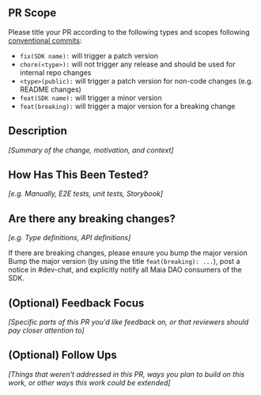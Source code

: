 ## PR Scope

Please title your PR according to the following types and scopes following [conventional commits](https://www.conventionalcommits.org/en/v1.0.0/):

- `fix(SDK name):` will trigger a patch version
- `chore(<type>):` will not trigger any release and should be used for internal repo changes
- `<type>(public):` will trigger a patch version for non-code changes (e.g. README changes)
- `feat(SDK name):` will trigger a minor version
- `feat(breaking):` will trigger a major version for a breaking change

## Description

_[Summary of the change, motivation, and context]_

## How Has This Been Tested?

_[e.g. Manually, E2E tests, unit tests, Storybook]_

## Are there any breaking changes?

_[e.g. Type definitions, API definitions]_

If there are breaking changes, please ensure you bump the major version Bump the major version (by using the title `feat(breaking): ...`), post a notice in #dev-chat, and explicitly notify all Maia DAO consumers of the SDK.

## (Optional) Feedback Focus

_[Specific parts of this PR you'd like feedback on, or that reviewers should pay closer attention to]_

## (Optional) Follow Ups

_[Things that weren't addressed in this PR, ways you plan to build on this work, or other ways this work could be extended]_
